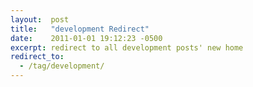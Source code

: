 ```yaml
---
layout:  post
title:   "development Redirect"
date:    2011-01-01 19:12:23 -0500
excerpt: redirect to all development posts' new home
redirect_to:
  - /tag/development/
---
```

